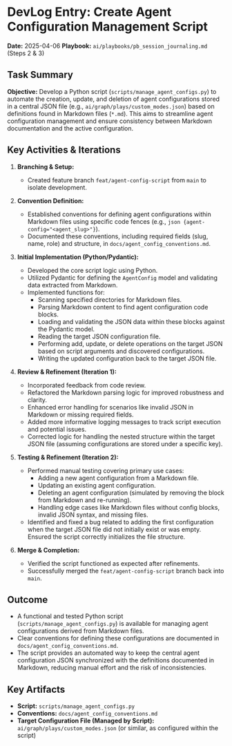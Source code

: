 # DevLog Entry: Create Agent Configuration Management Script

**Date:** 2025-04-06
**Playbook:** `ai/playbooks/pb_session_journaling.md` (Steps 2 & 3)

## Task Summary

**Objective:** Develop a Python script (`scripts/manage_agent_configs.py`) to automate the creation, update, and deletion of agent configurations stored in a central JSON file (e.g., `ai/graph/plays/custom_modes.json`) based on definitions found in Markdown files (`*.md`). This aims to streamline agent configuration management and ensure consistency between Markdown documentation and the active configuration.

## Key Activities & Iterations

1.  **Branching & Setup:**
    *   Created feature branch `feat/agent-config-script` from `main` to isolate development.

2.  **Convention Definition:**
    *   Established conventions for defining agent configurations within Markdown files using specific code fences (e.g., ```json {agent-config="<agent_slug>"}```).
    *   Documented these conventions, including required fields (slug, name, role) and structure, in `docs/agent_config_conventions.md`.

3.  **Initial Implementation (Python/Pydantic):**
    *   Developed the core script logic using Python.
    *   Utilized Pydantic for defining the `AgentConfig` model and validating data extracted from Markdown.
    *   Implemented functions for:
        *   Scanning specified directories for Markdown files.
        *   Parsing Markdown content to find agent configuration code blocks.
        *   Loading and validating the JSON data within these blocks against the Pydantic model.
        *   Reading the target JSON configuration file.
        *   Performing add, update, or delete operations on the target JSON based on script arguments and discovered configurations.
        *   Writing the updated configuration back to the target JSON file.

4.  **Review & Refinement (Iteration 1):**
    *   Incorporated feedback from code review.
    *   Refactored the Markdown parsing logic for improved robustness and clarity.
    *   Enhanced error handling for scenarios like invalid JSON in Markdown or missing required fields.
    *   Added more informative logging messages to track script execution and potential issues.
    *   Corrected logic for handling the nested structure within the target JSON file (assuming configurations are stored under a specific key).

5.  **Testing & Refinement (Iteration 2):**
    *   Performed manual testing covering primary use cases:
        *   Adding a new agent configuration from a Markdown file.
        *   Updating an existing agent configuration.
        *   Deleting an agent configuration (simulated by removing the block from Markdown and re-running).
        *   Handling edge cases like Markdown files without config blocks, invalid JSON syntax, and missing files.
    *   Identified and fixed a bug related to adding the first configuration when the target JSON file did not initially exist or was empty. Ensured the script correctly initializes the file structure.

6.  **Merge & Completion:**
    *   Verified the script functioned as expected after refinements.
    *   Successfully merged the `feat/agent-config-script` branch back into `main`.

## Outcome

*   A functional and tested Python script (`scripts/manage_agent_configs.py`) is available for managing agent configurations derived from Markdown files.
*   Clear conventions for defining these configurations are documented in `docs/agent_config_conventions.md`.
*   The script provides an automated way to keep the central agent configuration JSON synchronized with the definitions documented in Markdown, reducing manual effort and the risk of inconsistencies.

## Key Artifacts

*   **Script:** `scripts/manage_agent_configs.py`
*   **Conventions:** `docs/agent_config_conventions.md`
*   **Target Configuration File (Managed by Script):** `ai/graph/plays/custom_modes.json` (or similar, as configured within the script)